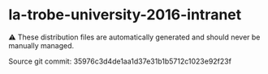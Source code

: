 # la-trobe-university-2016-intranet

:warning: These distribution files are automatically generated and should never be manually managed.

Source git commit: 35976c3d4de1aa1d37e31b1b5712c1023e92f23f
